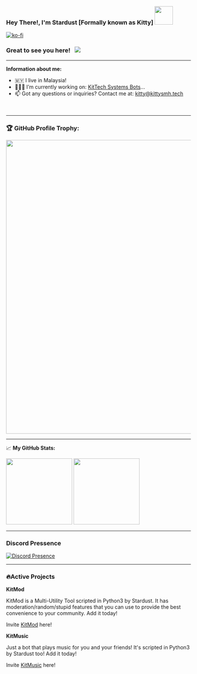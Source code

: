 ### Hey There!, I'm Stardust [Formally known as Kitty] <img width=50 src="https://media.giphy.com/media/hvRJCLFzcasrR4ia7z/giphy.gif">

[![ko-fi](https://ko-fi.com/img/githubbutton_sm.svg)](https://ko-fi.com/kittysmh)
### Great to see you here! &nbsp; ![](https://visitor-badge.glitch.me/badge?page_id=Stardustxxx.Stardustxxx)
---

**Information about me:**
- 🇲🇾 I live in Malaysia!
- 👨🏻‍💻 I’m currently working on: [KitTech Systems Bots](https://discord.gg/CrpzQKEVWV/)...
- 📫 Got any questions or inquiries? Contact me at: kitty@kittysmh.tech
</br>

---

### 🏆 GitHub Profile Trophy:
<a href="trophy indeed a yes">
  <img width=800 src="https://github-profile-trophy.vercel.app/?username=DeathGmaerz&column=8&theme=juicyfresh&no-frame=true&no-bg=true"/>
</a>

---

📈 **My GitHub Stats:**

<p>
  <img height="180em" src="https://github-readme-stats.vercel.app/api?username=rootST4RYYY&show_icons=true&hide_border=true&theme=react&&count_private=true&include_all_commits=true" />
  <img height="180em" src="https://github-readme-stats.vercel.app/api/top-langs/?username=DeathGmaerz&exclude_repo=KNN-Image-Classification&show_icons=true&theme=react&hide_border=true&layout=compact&langs_count=8"/>
</p>

---

### Discord Pressence
[![Discord Presence](https://lanyard.cnrad.dev/api/484318483258015754?theme=dark&animated=true&hideDiscrim=false&borderRadius=30px)](https://discord.com/users/484318483258015754)

---

### 🔥Active Projects

**KitMod**

KitMod is a Multi-Utility Tool scripted in Python3 by Stardust. It has moderation/random/stupid features that you can use to provide the best convenience to your community. Add it today!

Invite [KitMod](https://top.gg/bot/892412665652203572/invite) here!

**KitMusic**

Just a bot that plays music for you and your friends! It's scripted in Python3 by Stardust too! Add it today!

Invite [KitMusic](https://discord.com/api/oauth2/authorize?client_id=863059682427666448&permissions=104187968&scope=bot) here!

